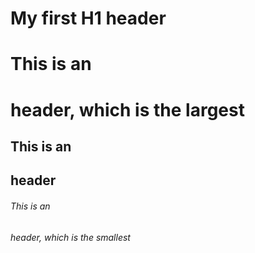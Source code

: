 # My first H1 header
# This is an <h1> header, which is the largest
## This is an <h2> header
###### This is an <h6> header, which is the smallest
